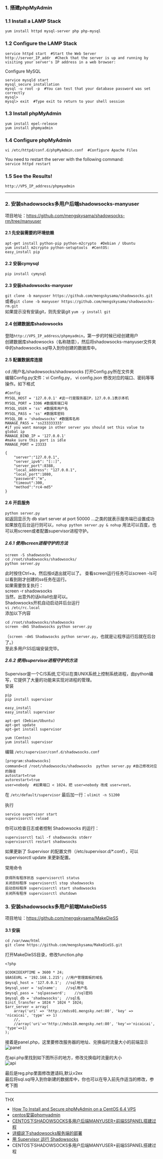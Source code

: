 ### 1. 搭建phpMyAdmin
### 1.1 Install a LAMP Stack
`yum install httpd mysql-server php php-mysql`  
### 1.2 Configure the LAMP Stack
```
service httpd start  #Start the Web Server
http://server_IP_addr  #Check that the server is up and running by visiting your server's IP address in a web browser:
```
Configure MySQL  
```
service mysqld start
mysql_secure_installation
mysql -u root -p  #You can test that your database password was set correctly
mysql>
mysql> exit  #Type exit to return to your shell session
```
### 1.3 Install phpMyAdmin
```
yum install epel-release
yum install phpmyadmin
```
### 1.4 Configure phpMyAdmin
```
vi /etc/httpd/conf.d/phpMyAdmin.conf  #Configure Apache Files
```
You need to restart the server with the following command:  
`service httpd restart`  
### 1.5 See the Results!
`http://VPS_IP_address/phpmyadmin`


***

### 2. 安装shadowsocks多用户后端shadowsocks-manyuser
项目地址：https://github.com/mengskysama/shadowsocks-rm/tree/manyuser  
#### 2.1 先安装需要的环境依赖
```
apt-get install python-pip python-m2crypto  #Debian / Ubuntu
yum install m2crypto python-setuptools  #CentOS:
easy_install pip
```
#### 2.2 安装cymysql
`pip install cymysql`  
#### 2.3 安装shadowsocks-manyuser
`git clone -b manyuser https://github.com/mengskysama/shadowsocks.git`  
或者`git clone -b manyuser https://github.com/mengskysama/shadowsocks-rm.git`  
如果提示没有安装git，则先安装git `yum -y install git`  
#### 2.4 创建数据库shadowsocks
登陆`http://VPS_IP_address/phpmyadmin`，第一步的时候已经创建用户  
创建数据库shadowsocks（名称随意），然后将shadowsocks-manyuser文件夹中的shadowsocks.sql导入到你创建的数据库中。  
#### 2.5 配置数据库连接
cd /用户名/shadowsocks/shadowsocks 打开Config.py所在文件夹  
编辑Config.py文件：vi Config.py， vi config.json 修改对应的端口、密码等等操作。如下格式  
```
#Config
MYSQL_HOST = '127.0.0.1' #这一行是服务器IP，127.0.0.1表示本机
MYSQL_PORT = 3306 #数据库端口号
MYSQL_USER = 'ss' #数据库用户名
MYSQL_PASS = 'ss' #数据库密码
MYSQL_DB = 'shadowsocks' #数据库名称
MANAGE_PASS = 'ss233333333'
#if you want manage in other server you should set this value to global ip
MANAGE_BIND_IP = '127.0.0.1'
#make sure this port is idle
MANAGE_PORT = 23333
```
```
{
    "server":"127.0.0.1",
    "server_ipv6": "[::]",
    "server_port":8388,
    "local_address": "127.0.0.1",
    "local_port":1080,
    "password":"m",
    "timeout":300,
    "method":"rc4-md5"
}
```
#### 2.6 开启服务
`python server.py`  
如返回显示为 db start server at port 50000  ...之类的就表示服务端已设置成功    
如果放在后台运行则可以，`nohup python server.py & nohup` 用法可以百度，也可以用screen或者配置supervisor进程守护。
##### 2.6.1 使用screen进程守护的方法
```
screen -S shadowsocks
cd /root/shadowsocks/shadowsocks/
python server.py
```
此时按住Ctrl+a，然后按d退出就可以了。 
查看screen运行任务可以screen -ls可以看到刚才创建的ss任务在运行。  
如果需要恢复执行：  
screen -r shadowsocks  
当然，出意外的话killall也是可以。  
Shadowsocks开机自动启动并后台运行  
`vi /etc/rc.local`  
添加以下内容  
```
cd /root/shadowsocks/shadowsocks
screen -dmS Shadowsocks python server.py
```
（`screen -dmS Shadowsocks python server.py`，也就是让程序运行后就在后台了。）  
至此多用户SS后端安装完毕。  
##### 2.6.2 使用supervisor进程守护的方法
Supervisor是一个C/S系统,它可以在类UNIX系统上控制系统进程，由python编写，它提供了大量的功能来实现对进程的管理。  
安装  
```
pip
pip install supervisor

easy_install
easy_install supervisor

apt-get (Debian/Ubuntu)
apt-get update
apt-get install supervisor

yum (Centos)
yum install supervisor
```
编辑 `/etc/supervisor/conf.d/shadowsocks.conf`
```
[program:shadowsocks]
command=cd /root/shadowsocks/shadowsocks  python server.py #自己修改对应的路径
autostart=true
autorestart=true
user=nobody  #如果端口 < 1024，把 user=nobody 改成 user=root。
```
在 `/etc/default/supervisor` 最后加一行：`ulimit -n 51200`  
  
执行  
```
service supervisor start
supervisorctl reload
```
你可以检查日志或者控制 Shadowsocks 的运行：  
```
supervisorctl tail -f shadowsocks stderr
supervisorctl restart shadowsocks
```
如果更新了 Supervisor 的配置文件（/etc/supervisor.d/*.conf），可以 supervisorctl update 来更新配置。  

常用命令  
```
获得所有程序状态 supervisorctl status
关闭目标程序 supervisorctl stop shadowsocks
启动目标程序 supervisorctl start shadowsocks
关闭所有程序 supervisorctl shutdown
```
### 3. 安装shadowsocks多用户前端MakeDieSS
项目地址：https://github.com/mengskysama/MakeDieSS  

#### 3.1 安装
```
cd /var/www/html
git clone https://github.com/mengskysama/MakeDieSS.git
```  
打开MakeDieSS目录，修改function.php  
```
<?php

$COOKIEEXPTIME = 3600 * 24;
$BASEURL = '192.168.1.215';	//用户管理面板的域名
$mysql_host = '127.0.0.1';	//sql地址
$mysql_user = 'sqlname';	//sql用户名
$mysql_pass = 'sqlpassword';	//sql密码
$mysql_db = 'shadowsocks';	//sql名
$init_transfer = 1024 * 1024 * 1024;
$arr_server = array(
    array('uri' => 'http://mdss01.mengsky.net:80', 'key' => 'nicaicai', 'type' => 1)
    //,
    //array('uri'=>'http://mdss10.mengsky.net:80', 'key'=>'nicaicai', 'type'=>1)
);

```
接着是panel.php，这里要修改服务器的地址、兑换临时流量大小的前端显示  
![panel](https://pic.honeyhaw.com/images/panelumu.jpg)

在api.php里找到如下图所示的地方，修改兑换临时流量的大小  
![api](https://pic.honeyhaw.com/images/api.jpg)

最后是reg.php里面修改邀请码,默认v2ex  
最后将sql.sql导入到你新建的数据库中，你也可以在导入前先作适当的修改，参考下图




***

THX  
* [How To Install and Secure phpMyAdmin on a CentOS 6.4 VPS](https://www.digitalocean.com/community/tutorials/how-to-install-and-secure-phpmyadmin-on-a-centos-6-4-vps)  
* [centos安装phpmyadmin](http://www.cnblogs.com/tippoint/archive/2013/11/20/3434035.html)  
* [CENTOS下SHADOWSOCKS多用户后端MANYUSER+前端SSPANEL搭建过程](http://www.cmsky.com/shadowsocks-manyuser-sspanel/)
* [详细说下shadowsocks服务端的部署](http://www.bigf.info/makediess-manyuser-config-diy)
* [用 Supervisor 运行 Shadowsocks](https://github.com/shadowsocks/shadowsocks/wiki/%E7%94%A8-Supervisor-%E8%BF%90%E8%A1%8C-Shadowsocks/9b73d02b379470f56d55aa01da7f7cd9b29f6d50)
* CENTOS下SHADOWSOCKS多用户后端MANYUSER+前端SSPANEL搭建过程  